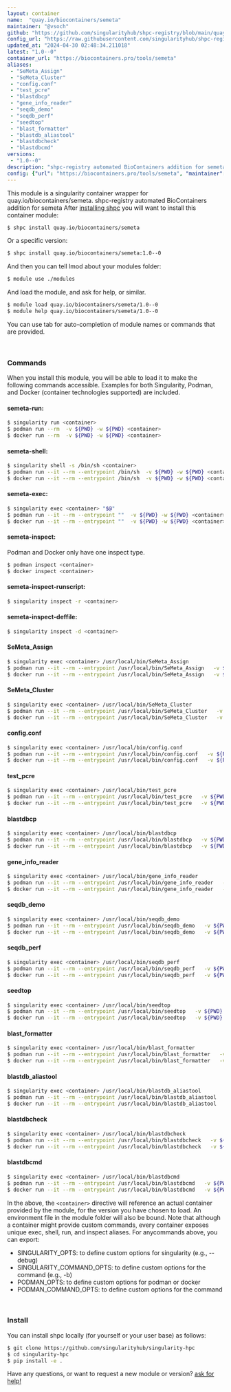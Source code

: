 ```yaml
---
layout: container
name:  "quay.io/biocontainers/semeta"
maintainer: "@vsoch"
github: "https://github.com/singularityhub/shpc-registry/blob/main/quay.io/biocontainers/semeta/container.yaml"
config_url: "https://raw.githubusercontent.com/singularityhub/shpc-registry/main/quay.io/biocontainers/semeta/container.yaml"
updated_at: "2024-04-30 02:48:34.211018"
latest: "1.0--0"
container_url: "https://biocontainers.pro/tools/semeta"
aliases:
 - "SeMeta_Assign"
 - "SeMeta_Cluster"
 - "config.conf"
 - "test_pcre"
 - "blastdbcp"
 - "gene_info_reader"
 - "seqdb_demo"
 - "seqdb_perf"
 - "seedtop"
 - "blast_formatter"
 - "blastdb_aliastool"
 - "blastdbcheck"
 - "blastdbcmd"
versions:
 - "1.0--0"
description: "shpc-registry automated BioContainers addition for semeta"
config: {"url": "https://biocontainers.pro/tools/semeta", "maintainer": "@vsoch", "description": "shpc-registry automated BioContainers addition for semeta", "latest": {"1.0--0": "sha256:1a6859d197e0898c4364ddb2463e97426d8c631376ac23010dd3032409d8c240"}, "tags": {"1.0--0": "sha256:1a6859d197e0898c4364ddb2463e97426d8c631376ac23010dd3032409d8c240"}, "docker": "quay.io/biocontainers/semeta", "aliases": {"SeMeta_Assign": "/usr/local/bin/SeMeta_Assign", "SeMeta_Cluster": "/usr/local/bin/SeMeta_Cluster", "config.conf": "/usr/local/bin/config.conf", "test_pcre": "/usr/local/bin/test_pcre", "blastdbcp": "/usr/local/bin/blastdbcp", "gene_info_reader": "/usr/local/bin/gene_info_reader", "seqdb_demo": "/usr/local/bin/seqdb_demo", "seqdb_perf": "/usr/local/bin/seqdb_perf", "seedtop": "/usr/local/bin/seedtop", "blast_formatter": "/usr/local/bin/blast_formatter", "blastdb_aliastool": "/usr/local/bin/blastdb_aliastool", "blastdbcheck": "/usr/local/bin/blastdbcheck", "blastdbcmd": "/usr/local/bin/blastdbcmd"}}
---
```


This module is a singularity container wrapper for quay.io/biocontainers/semeta.
shpc-registry automated BioContainers addition for semeta
After [installing shpc](#install) you will want to install this container module:


```bash
$ shpc install quay.io/biocontainers/semeta
```

Or a specific version:

```bash
$ shpc install quay.io/biocontainers/semeta:1.0--0
```

And then you can tell lmod about your modules folder:

```bash
$ module use ./modules
```

And load the module, and ask for help, or similar.

```bash
$ module load quay.io/biocontainers/semeta/1.0--0
$ module help quay.io/biocontainers/semeta/1.0--0
```

You can use tab for auto-completion of module names or commands that are provided.

<br>

### Commands

When you install this module, you will be able to load it to make the following commands accessible.
Examples for both Singularity, Podman, and Docker (container technologies supported) are included.

#### semeta-run:

```bash
$ singularity run <container>
$ podman run --rm  -v ${PWD} -w ${PWD} <container>
$ docker run --rm  -v ${PWD} -w ${PWD} <container>
```

#### semeta-shell:

```bash
$ singularity shell -s /bin/sh <container>
$ podman run --it --rm --entrypoint /bin/sh  -v ${PWD} -w ${PWD} <container>
$ docker run --it --rm --entrypoint /bin/sh  -v ${PWD} -w ${PWD} <container>
```

#### semeta-exec:

```bash
$ singularity exec <container> "$@"
$ podman run --it --rm --entrypoint ""  -v ${PWD} -w ${PWD} <container> "$@"
$ docker run --it --rm --entrypoint ""  -v ${PWD} -w ${PWD} <container> "$@"
```

#### semeta-inspect:

Podman and Docker only have one inspect type.

```bash
$ podman inspect <container>
$ docker inspect <container>
```

#### semeta-inspect-runscript:

```bash
$ singularity inspect -r <container>
```

#### semeta-inspect-deffile:

```bash
$ singularity inspect -d <container>
```


#### SeMeta_Assign

```bash
$ singularity exec <container> /usr/local/bin/SeMeta_Assign
$ podman run --it --rm --entrypoint /usr/local/bin/SeMeta_Assign   -v ${PWD} -w ${PWD} <container> -c " $@"
$ docker run --it --rm --entrypoint /usr/local/bin/SeMeta_Assign   -v ${PWD} -w ${PWD} <container> -c " $@"
```


#### SeMeta_Cluster

```bash
$ singularity exec <container> /usr/local/bin/SeMeta_Cluster
$ podman run --it --rm --entrypoint /usr/local/bin/SeMeta_Cluster   -v ${PWD} -w ${PWD} <container> -c " $@"
$ docker run --it --rm --entrypoint /usr/local/bin/SeMeta_Cluster   -v ${PWD} -w ${PWD} <container> -c " $@"
```


#### config.conf

```bash
$ singularity exec <container> /usr/local/bin/config.conf
$ podman run --it --rm --entrypoint /usr/local/bin/config.conf   -v ${PWD} -w ${PWD} <container> -c " $@"
$ docker run --it --rm --entrypoint /usr/local/bin/config.conf   -v ${PWD} -w ${PWD} <container> -c " $@"
```


#### test_pcre

```bash
$ singularity exec <container> /usr/local/bin/test_pcre
$ podman run --it --rm --entrypoint /usr/local/bin/test_pcre   -v ${PWD} -w ${PWD} <container> -c " $@"
$ docker run --it --rm --entrypoint /usr/local/bin/test_pcre   -v ${PWD} -w ${PWD} <container> -c " $@"
```


#### blastdbcp

```bash
$ singularity exec <container> /usr/local/bin/blastdbcp
$ podman run --it --rm --entrypoint /usr/local/bin/blastdbcp   -v ${PWD} -w ${PWD} <container> -c " $@"
$ docker run --it --rm --entrypoint /usr/local/bin/blastdbcp   -v ${PWD} -w ${PWD} <container> -c " $@"
```


#### gene_info_reader

```bash
$ singularity exec <container> /usr/local/bin/gene_info_reader
$ podman run --it --rm --entrypoint /usr/local/bin/gene_info_reader   -v ${PWD} -w ${PWD} <container> -c " $@"
$ docker run --it --rm --entrypoint /usr/local/bin/gene_info_reader   -v ${PWD} -w ${PWD} <container> -c " $@"
```


#### seqdb_demo

```bash
$ singularity exec <container> /usr/local/bin/seqdb_demo
$ podman run --it --rm --entrypoint /usr/local/bin/seqdb_demo   -v ${PWD} -w ${PWD} <container> -c " $@"
$ docker run --it --rm --entrypoint /usr/local/bin/seqdb_demo   -v ${PWD} -w ${PWD} <container> -c " $@"
```


#### seqdb_perf

```bash
$ singularity exec <container> /usr/local/bin/seqdb_perf
$ podman run --it --rm --entrypoint /usr/local/bin/seqdb_perf   -v ${PWD} -w ${PWD} <container> -c " $@"
$ docker run --it --rm --entrypoint /usr/local/bin/seqdb_perf   -v ${PWD} -w ${PWD} <container> -c " $@"
```


#### seedtop

```bash
$ singularity exec <container> /usr/local/bin/seedtop
$ podman run --it --rm --entrypoint /usr/local/bin/seedtop   -v ${PWD} -w ${PWD} <container> -c " $@"
$ docker run --it --rm --entrypoint /usr/local/bin/seedtop   -v ${PWD} -w ${PWD} <container> -c " $@"
```


#### blast_formatter

```bash
$ singularity exec <container> /usr/local/bin/blast_formatter
$ podman run --it --rm --entrypoint /usr/local/bin/blast_formatter   -v ${PWD} -w ${PWD} <container> -c " $@"
$ docker run --it --rm --entrypoint /usr/local/bin/blast_formatter   -v ${PWD} -w ${PWD} <container> -c " $@"
```


#### blastdb_aliastool

```bash
$ singularity exec <container> /usr/local/bin/blastdb_aliastool
$ podman run --it --rm --entrypoint /usr/local/bin/blastdb_aliastool   -v ${PWD} -w ${PWD} <container> -c " $@"
$ docker run --it --rm --entrypoint /usr/local/bin/blastdb_aliastool   -v ${PWD} -w ${PWD} <container> -c " $@"
```


#### blastdbcheck

```bash
$ singularity exec <container> /usr/local/bin/blastdbcheck
$ podman run --it --rm --entrypoint /usr/local/bin/blastdbcheck   -v ${PWD} -w ${PWD} <container> -c " $@"
$ docker run --it --rm --entrypoint /usr/local/bin/blastdbcheck   -v ${PWD} -w ${PWD} <container> -c " $@"
```


#### blastdbcmd

```bash
$ singularity exec <container> /usr/local/bin/blastdbcmd
$ podman run --it --rm --entrypoint /usr/local/bin/blastdbcmd   -v ${PWD} -w ${PWD} <container> -c " $@"
$ docker run --it --rm --entrypoint /usr/local/bin/blastdbcmd   -v ${PWD} -w ${PWD} <container> -c " $@"
```



In the above, the `<container>` directive will reference an actual container provided
by the module, for the version you have chosen to load. An environment file in the
module folder will also be bound. Note that although a container
might provide custom commands, every container exposes unique exec, shell, run, and
inspect aliases. For anycommands above, you can export:

 - SINGULARITY_OPTS: to define custom options for singularity (e.g., --debug)
 - SINGULARITY_COMMAND_OPTS: to define custom options for the command (e.g., -b)
 - PODMAN_OPTS: to define custom options for podman or docker
 - PODMAN_COMMAND_OPTS: to define custom options for the command

<br>

### Install

You can install shpc locally (for yourself or your user base) as follows:

```bash
$ git clone https://github.com/singularityhub/singularity-hpc
$ cd singularity-hpc
$ pip install -e .
```

Have any questions, or want to request a new module or version? [ask for help!](https://github.com/singularityhub/singularity-hpc/issues)